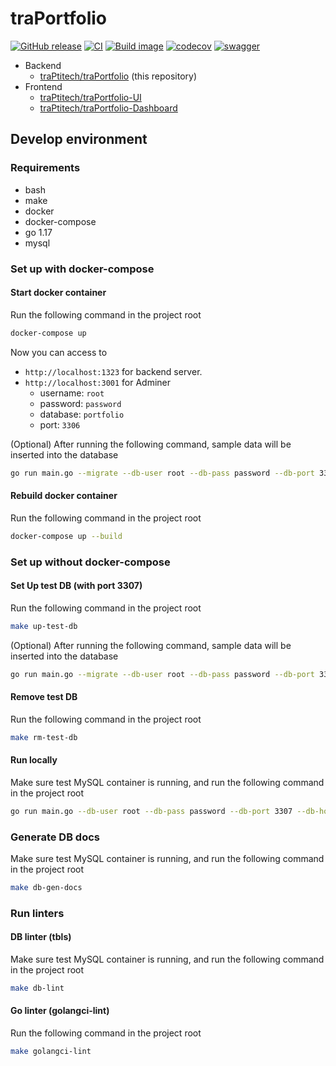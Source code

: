 # traPortfolio

[![GitHub release](https://img.shields.io/github/release/traPtitech/traPortfolio.svg)](https://GitHub.com/traPtitech/traPortfolio/releases/) [![CI](https://github.com/traPtitech/traPortfolio/actions/workflows/main.yaml/badge.svg)](https://github.com/traPtitech/traPortfolio/actions/workflows/main.yaml) [![Build image](https://github.com/traPtitech/traPortfolio/actions/workflows/release.yaml/badge.svg)](https://github.com/traPtitech/traPortfolio/actions/workflows/release.yaml) [![codecov](https://codecov.io/gh/traPtitech/traPortfolio/branch/main/graph/badge.svg?token=2HB6P7RUX8)](https://codecov.io/gh/traPtitech/traPortfolio) [![swagger](https://img.shields.io/badge/swagger-docs-brightgreen)](https://apis.trap.jp/?urls.primaryName=traPortfolio)

- Backend
  - [traPtitech/traPortfolio](https://github.com/traPtitech/traPortfolio) (this repository)
- Frontend
  - [traPtitech/traPortfolio-UI](https://github.com/traPtitech/traPortfolio-UI)
  - [traPtitech/traPortfolio-Dashboard](https://github.com/traPtitech/traPortfolio-Dashboard)

## Develop environment

### Requirements

- bash
- make
- docker
- docker-compose
- go 1.17
- mysql

### Set up with docker-compose

#### Start docker container

Run the following command in the project root

```bash
docker-compose up
```

Now you can access to

- `http://localhost:1323` for backend server.
- `http://localhost:3001` for Adminer
  - username: `root`
  - password: `password`
  - database: `portfolio`
  - port: `3306`

(Optional) After running the following command, sample data will be inserted into the database

```bash
go run main.go --migrate --db-user root --db-pass password --db-port 3306 --db-host localhost --db-name portfolio
```

#### Rebuild docker container

Run the following command in the project root

```bash
docker-compose up --build
```

### Set up without docker-compose

#### Set Up test DB (with port 3307)

Run the following command in the project root

```bash
make up-test-db
```

(Optional) After running the following command, sample data will be inserted into the database

```bash
go run main.go --migrate --db-user root --db-pass password --db-port 3307 --db-host localhost --db-name portfolio
```

#### Remove test DB

Run the following command in the project root

```bash
make rm-test-db
```

#### Run locally

Make sure test MySQL container is running,
and run the following command in the project root

```bash
go run main.go --db-user root --db-pass password --db-port 3307 --db-host localhost --db-name portfolio
```

### Generate DB docs

Make sure test MySQL container is running,
and run the following command in the project root

```bash
make db-gen-docs
```

### Run linters

#### DB linter (tbls)

Make sure test MySQL container is running,
and run the following command in the project root

```bash
make db-lint
```

#### Go linter (golangci-lint)

Run the following command in the project root

```bash
make golangci-lint
```
